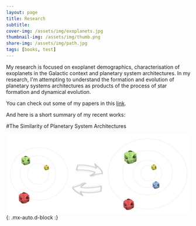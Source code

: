```yaml
---
layout: page
title: Research
subtitle:
cover-img: /assets/img/exoplanets.jpg
thumbnail-img: /assets/img/thumb.png
share-img: /assets/img/path.jpg
tags: [books, test]
---
```


My research is focused on exoplanet demographics, characterisation of exoplanets in the Galactic context and planetary system architectures. In my research, I'm attempting to understand the formation and evolution of planetary systems architectures as products of the process of star formation and dynamical evolution.

You can check out some of my papers in this [link](https://ui.adsabs.harvard.edu/search/filter_author_facet_hier_fq_author=AND&filter_author_facet_hier_fq_author=author_facet_hier%3A%220%2FBashi%2C%20D%22&fq=%7B!type%3Daqp%20v%3D%24fq_database%7D&fq=%7B!type%3Daqp%20v%3D%24fq_author%7D&fq_author=(author_facet_hier%3A%220%2FBashi%2C%20D%22)&fq_database=database%3A%20astronomy&q=author%3A(%22bashi%22)&sort=date%20desc%2C%20bibcode%20desc&p_=0).

And here is a short summary of my recent works:

#The Similarity of Planetary System Architectures


![Crepe](/assets/img/PASSta.jpeg){: .mx-auto.d-block :}
